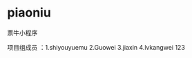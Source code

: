 # piaoniu
票牛小程序

项目组成员 ：1.shiyouyuemu
            2.Guowei
            3.jiaxin
            4.lvkangwei
            123